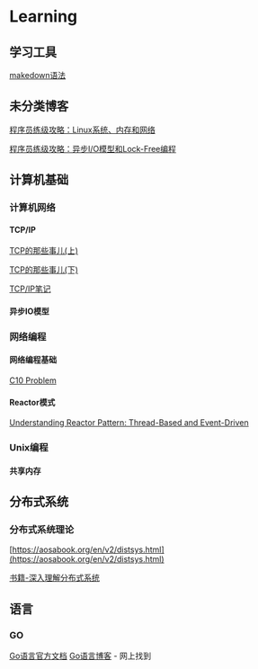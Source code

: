 # Learning
## 学习工具
[makedown语法](https://www.jianshu.com/p/191d1e21f7ed)

## 未分类博客
[程序员练级攻略：Linux系统、内存和网络](https://time.geekbang.org/column/article/9759)

[程序员练级攻略：异步I/O模型和Lock-Free编程](https://time.geekbang.org/column/article/9851)


## 计算机基础
### 计算机网络
#### TCP/IP
[TCP的那些事儿(上)](https://coolshell.cn/articles/11564.html) 

[TCP的那些事儿(下)](https://coolshell.cn/articles/11609.html)

[TCP/IP笔记](https://github.com/zhan81776075/Learning/blob/main/%E8%AE%A1%E7%AE%97%E6%9C%BA%E5%9F%BA%E7%A1%80/%E8%AE%A1%E7%AE%97%E6%9C%BA%E7%BD%91%E7%BB%9C/tcpip.md)

#### 异步IO模型
### 网络编程
#### 网络编程基础
[C10 Problem](https://en.wikipedia.org/wiki/C10k_problem)

#### Reactor模式
[Understanding Reactor Pattern: Thread-Based and Event-Driven](https://dzone.com/articles/understanding-reactor-pattern-thread-based-and-eve)

### Unix编程
#### 共享内存

## 分布式系统
### 分布式系统理论
[https://aosabook.org/en/v2/distsys.html](https://aosabook.org/en/v2/distsys.html)

[书籍-深入理解分布式系统]()

## 语言
### GO
[Go语言官方文档](https://go-zh.org/doc/)
[Go语言博客](https://www.flysnow.org) - 网上找到
